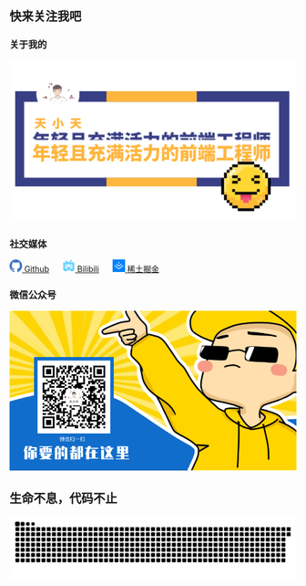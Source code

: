 ## 快来关注我吧

### 关于我的

![公众号：天小天个人网](./assets/image/my.jpg)

### 社交媒体

[<img src="./assets/image/github.png" style="width:22px;"> Github](https://github.com/jiangzetian)
&nbsp;&nbsp;&nbsp;&nbsp;
[<img src="./assets/image/bilibili.png" style="width:22px;"> Bilibili](https://space.bilibili.com/279625650)
&nbsp;&nbsp;&nbsp;&nbsp;
[<img src="./assets/image/juejin.jpg" style="width:22px;"> 稀土掘金](https://juejin.cn/user/3984285872431934)

### 微信公众号

![公众号：天小天个人网](./assets/image/wxgzh.gif)

## 生命不息，代码不止

<picture>
  <source media="(prefers-color-scheme: dark)" srcset="https://raw.githubusercontent.com/jiangzetian/jiangzetian/output/github-contribution-grid-snake-dark.svg">
  <source media="(prefers-color-scheme: light)" srcset="https://raw.githubusercontent.com/jiangzetian/jiangzetian/output/github-contribution-grid-snake.svg">
  <img alt="github contribution grid snake animation" src="https://raw.githubusercontent.com/jiangzetian/jiangzetian/output/github-contribution-grid-snake.svg">
</picture>
